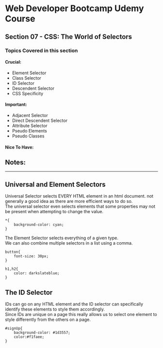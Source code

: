 # Web Developer Bootcamp Udemy Course
## Section 07 - CSS: The World of Selectors
### Topics Covered in this section

#### Crucial:
- Element Selector
- Class Selector
- ID Selector
- Descendent Selector
- CSS Specificity
#### Important:
- Adjacent Selector
- Direct Descendent Selector
- Attribute Selector
- Pseudo Elements
- Pseudo Classes
#### Nice To Have:

## Notes:
- - -

## Universal and Element Selectors
Universal Selector selects EVERY HTML element in an html document. not generally a good idea as there are more efficient ways to do so.   
The universal selector even selects elements that some properties may not be present when attempting to change the value.
```
*{
    background-color: cyan;
}
```

The Element Selector selects everything of a given type.  
We can also combine multiple selectors in a list using a comma.
```
button{
    font-size: 30px;
}

h1,h2{
    color: darkslateblue;
}
```

## The ID Selector
IDs can go on any HTML element and the ID selector can specifically identify these elements to style them accordingly.   
Since IDs are unique on a page this really allows us to select one element to style differently from the others on a page.
```
#signUp{
    background-color: #1d3557;
    color:#f1faee;
}
```

